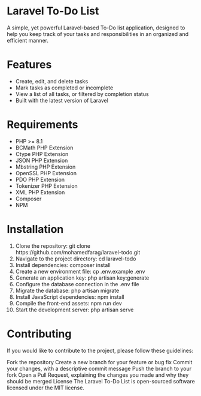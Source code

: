 <h1>Laravel To-Do List</h1>
A simple, yet powerful Laravel-based To-Do list application, designed to help you keep track of your tasks and responsibilities in an organized and efficient manner.

<h1>Features</h1>
<ul>

<li>Create, edit, and delete tasks</li>
<li>Mark tasks as completed or incomplete</li>
<li>View a list of all tasks, or filtered by completion status</li>
<li>Built with the latest version of Laravel</li>
</ul>
<h1>Requirements</h1>
<ul>
<li>PHP >= 8.1</li>
<li>BCMath PHP Extension</li>
<li>Ctype PHP Extension</li>
<li>JSON PHP Extension</li>
<li>Mbstring PHP Extension</li>
<li>OpenSSL PHP Extension</li>
<li>PDO PHP Extension</li>
<li>Tokenizer PHP Extension</li>
<li>XML PHP Extension</li>
<li>Composer</li>
<li>NPM</li>

</ul>
<h1>Installation</h1>
<ol>
    <li>Clone the repository: git clone https://github.com/mohamedfarag/laravel-todo.git </li>
    <li>Navigate to the project directory: cd laravel-todo</li>
    <li>Install dependencies: composer install</li>
    <li>Create a new environment file: cp .env.example .env</li>
    <li>Generate an application key: php artisan key:generate</li>
    <li>Configure the database connection in the .env file</li>
    <li>Migrate the database: php artisan migrate</li>
    <li>Install JavaScript dependencies: npm install</li>
    <li>Compile the front-end assets: npm run dev</li>
    <li>Start the development server: php artisan serve</li>
</ol>
<h1>Contributing</h1>
If you would like to contribute to the project, please follow these guidelines:

Fork the repository
Create a new branch for your feature or bug fix
Commit your changes, with a descriptive commit message
Push the branch to your fork
Open a Pull Request, explaining the changes you made and why they should be merged
License
The Laravel To-Do List is open-sourced software licensed under the MIT license.
